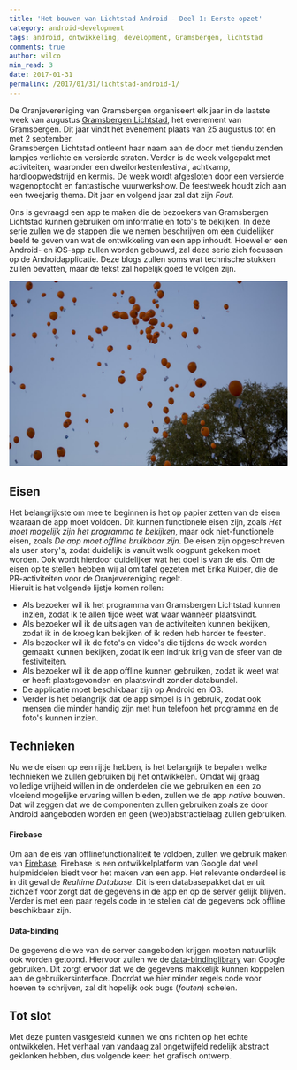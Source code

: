 ```yaml
---
title: 'Het bouwen van Lichtstad Android - Deel 1: Eerste opzet'
category: android-development
tags: android, ontwikkeling, development, Gramsbergen, lichtstad
comments: true
author: wilco
min_read: 3
date: 2017-01-31
permalink: /2017/01/31/lichtstad-android-1/
---
```


De Oranjevereniging van Gramsbergen organiseert elk jaar in de laatste week van augustus [Gramsbergen Lichtstad](https://gramsbergen.nl/index.php/oranjevereniging/gramsbergen-lichtstad), hét evenement van Gramsbergen. Dit jaar vindt het evenement plaats van 25 augustus tot en met 2 september.  
Gramsbergen Lichtstad ontleent haar naam aan de door met tienduizenden lampjes verlichte en versierde straten. Verder is de week volgepakt met activiteiten, waaronder een dweilorkestenfestival, achtkamp, hardloopwedstrijd en kermis. De week wordt afgesloten door een versierde wagenoptocht en fantastische vuurwerkshow. De feestweek houdt zich aan een tweejarig thema. Dit jaar en volgend jaar zal dat zijn _Fout_.

Ons is gevraagd een app te maken die de bezoekers van Gramsbergen Lichtstad kunnen gebruiken om informatie en foto's te bekijken. In deze serie zullen we de stappen die we nemen beschrijven om een duidelijker beeld te geven van wat de ontwikkeling van een app inhoudt. Hoewel er een Android- en iOS-app zullen worden gebouwd, zal deze serie zich focussen op de Androidapplicatie. Deze blogs zullen soms wat technische stukken zullen bevatten, maar de tekst zal hopelijk goed te volgen zijn.

![Opening Gramsbergen Lichtstad](/assets/lichtstad-android-1/lichtstad-1.jpg)

## Eisen

Het belangrijkste om mee te beginnen is het op papier zetten van de eisen waaraan de app moet voldoen. Dit kunnen functionele eisen zijn, zoals _Het moet mogelijk zijn het programma te bekijken_, maar ook niet-functionele eisen, zoals _De app moet offline bruikbaar zijn_. De eisen zijn opgeschreven als user story's, zodat duidelijk is vanuit welk oogpunt gekeken moet worden. Ook wordt hierdoor duidelijker wat het doel is van de eis. Om de eisen op te stellen hebben wij al om tafel gezeten met Erika Kuiper, die de PR-activiteiten voor de Oranjevereniging regelt.  
Hieruit is het volgende lijstje komen rollen:

- Als bezoeker wil ik het programma van Gramsbergen Lichtstad kunnen inzien, zodat ik te allen tijde weet wat waar wanneer plaatsvindt.
- Als bezoeker wil ik de uitslagen van de activiteiten kunnen bekijken, zodat ik in de kroeg kan bekijken of ik reden heb harder te feesten.
- Als bezoeker wil ik de foto's en video's die tijdens de week worden gemaakt kunnen bekijken, zodat ik een indruk krijg van de sfeer van de festiviteiten.
- Als bezoeker wil ik de app offline kunnen gebruiken, zodat ik weet wat er heeft plaatsgevonden en plaatsvindt zonder databundel.
- De applicatie moet beschikbaar zijn op Android en iOS.
- Verder is het belangrijk dat de app simpel is in gebruik, zodat ook mensen die minder handig zijn met hun telefoon het programma en de foto's kunnen inzien.

## Technieken

Nu we de eisen op een rijtje hebben, is het belangrijk te bepalen welke technieken we zullen gebruiken bij het ontwikkelen. Omdat wij graag volledige vrijheid willen in de onderdelen die we gebruiken en een zo vloeiend mogelijke ervaring willen bieden, zullen we de app _native_ bouwen. Dat wil zeggen dat we de componenten zullen gebruiken zoals ze door Android aangeboden worden en geen (web)abstractielaag zullen gebruiken.

#### Firebase

Om aan de eis van offlinefunctionaliteit te voldoen, zullen we gebruik maken van [Firebase](https://firebase.google.com). Firebase is een ontwikkelplatform van Google dat veel hulpmiddelen biedt voor het maken van een app. Het relevante onderdeel is in dit geval de _Realtime Database_. Dit is een databasepakket dat er uit zichzelf voor zorgt dat de gegevens in de app en op de server gelijk blijven. Verder is met een paar regels code in te stellen dat de gegevens ook offline beschikbaar zijn.

#### Data-binding

De gegevens die we van de server aangeboden krijgen moeten natuurlijk ook worden getoond. Hiervoor zullen we de [data-bindinglibrary](https://developer.android.com/topic/libraries/data-binding/index.html) van Google gebruiken. Dit zorgt ervoor dat we de gegevens makkelijk kunnen koppelen aan de gebruikersinterface. Doordat we hier minder regels code voor hoeven te schrijven, zal dit hopelijk ook bugs (_fouten_) schelen.

## Tot slot

Met deze punten vastgesteld kunnen we ons richten op het echte ontwikkelen. Het verhaal van vandaag zal ongetwijfeld redelijk abstract geklonken hebben, dus volgende keer: het grafisch ontwerp.
